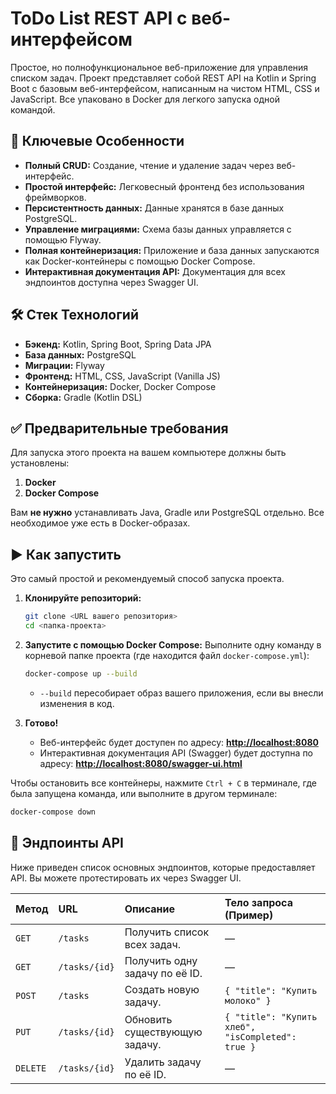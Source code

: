# ToDo List REST API с веб-интерфейсом

Простое, но полнофункциональное веб-приложение для управления списком задач. Проект представляет собой REST API на Kotlin и Spring Boot с базовым веб-интерфейсом, написанным на чистом HTML, CSS и JavaScript. Все упаковано в Docker для легкого запуска одной командой.


## 🚀 Ключевые Особенности

* **Полный CRUD:** Создание, чтение и удаление задач через веб-интерфейс.
* **Простой интерфейс:** Легковесный фронтенд без использования фреймворков.
* **Персистентность данных:** Данные хранятся в базе данных PostgreSQL.
* **Управление миграциями:** Схема базы данных управляется с помощью Flyway.
* **Полная контейнеризация:** Приложение и база данных запускаются как Docker-контейнеры с помощью Docker Compose.
* **Интерактивная документация API:** Документация для всех эндпоинтов доступна через Swagger UI.

## 🛠️ Стек Технологий

* **Бэкенд:** Kotlin, Spring Boot, Spring Data JPA
* **База данных:** PostgreSQL
* **Миграции:** Flyway
* **Фронтенд:** HTML, CSS, JavaScript (Vanilla JS)
* **Контейнеризация:** Docker, Docker Compose
* **Сборка:** Gradle (Kotlin DSL)

## ✅ Предварительные требования

Для запуска этого проекта на вашем компьютере должны быть установлены:

1.  **Docker**
2.  **Docker Compose**

Вам **не нужно** устанавливать Java, Gradle или PostgreSQL отдельно. Все необходимое уже есть в Docker-образах.

## ▶️ Как запустить

Это самый простой и рекомендуемый способ запуска проекта.

1.  **Клонируйте репозиторий:**
    ```bash
    git clone <URL вашего репозитория>
    cd <папка-проекта>
    ```

2.  **Запустите с помощью Docker Compose:**
    Выполните одну команду в корневой папке проекта (где находится файл `docker-compose.yml`):
    ```bash
    docker-compose up --build
    ```
    * `--build` пересобирает образ вашего приложения, если вы внесли изменения в код.

3.  **Готово!**
    * Веб-интерфейс будет доступен по адресу: **[http://localhost:8080](http://localhost:8080)**
    * Интерактивная документация API (Swagger) будет доступна по адресу: **[http://localhost:8080/swagger-ui.html](http://localhost:8080/swagger-ui.html)**

Чтобы остановить все контейнеры, нажмите `Ctrl + C` в терминале, где была запущена команда, или выполните в другом терминале:
```bash
docker-compose down
```

## 🔌 Эндпоинты API

Ниже приведен список основных эндпоинтов, которые предоставляет API. Вы можете протестировать их через Swagger UI.

| Метод  | URL               | Описание                            | Тело запроса (Пример)                         |
| :----- | :---------------- | :---------------------------------- | :-------------------------------------------- |
| `GET`  | `/tasks`          | Получить список всех задач.         | —                                             |
| `GET`  | `/tasks/{id}`     | Получить одну задачу по её ID.      | —                                             |
| `POST` | `/tasks`          | Создать новую задачу.               | `{ "title": "Купить молоко" }`                |
| `PUT`  | `/tasks/{id}`     | Обновить существующую задачу.       | `{ "title": "Купить хлеб", "isCompleted": true }` |
| `DELETE`| `/tasks/{id}`    | Удалить задачу по её ID.            | —                                             |
